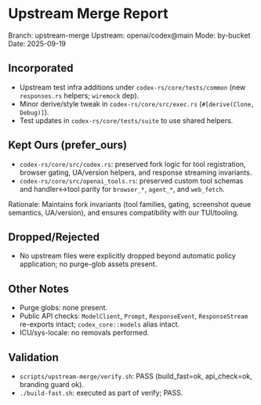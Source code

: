 # Upstream Merge Report

Branch: upstream-merge
Upstream: openai/codex@main
Mode: by-bucket
Date: 2025-09-19

## Incorporated
- Upstream test infra additions under `codex-rs/core/tests/common` (new `responses.rs` helpers; `wiremock` dep).
- Minor derive/style tweak in `codex-rs/core/src/exec.rs` (`#[derive(Clone, Debug)]`).
- Test updates in `codex-rs/core/tests/suite` to use shared helpers.

## Kept Ours (prefer_ours)
- `codex-rs/core/src/codex.rs`: preserved fork logic for tool registration, browser gating, UA/version helpers, and response streaming invariants.
- `codex-rs/core/src/openai_tools.rs`: preserved custom tool schemas and handler↔tool parity for `browser_*`, `agent_*`, and `web_fetch`.

Rationale: Maintains fork invariants (tool families, gating, screenshot queue semantics, UA/version), and ensures compatibility with our TUI/tooling.

## Dropped/Rejected
- No upstream files were explicitly dropped beyond automatic policy application; no purge-glob assets present.

## Other Notes
- Purge globs: none present.
- Public API checks: `ModelClient`, `Prompt`, `ResponseEvent`, `ResponseStream` re-exports intact; `codex_core::models` alias intact.
- ICU/sys-locale: no removals performed.

## Validation
- `scripts/upstream-merge/verify.sh`: PASS (build_fast=ok, api_check=ok, branding guard ok).
- `./build-fast.sh`: executed as part of verify; PASS.

